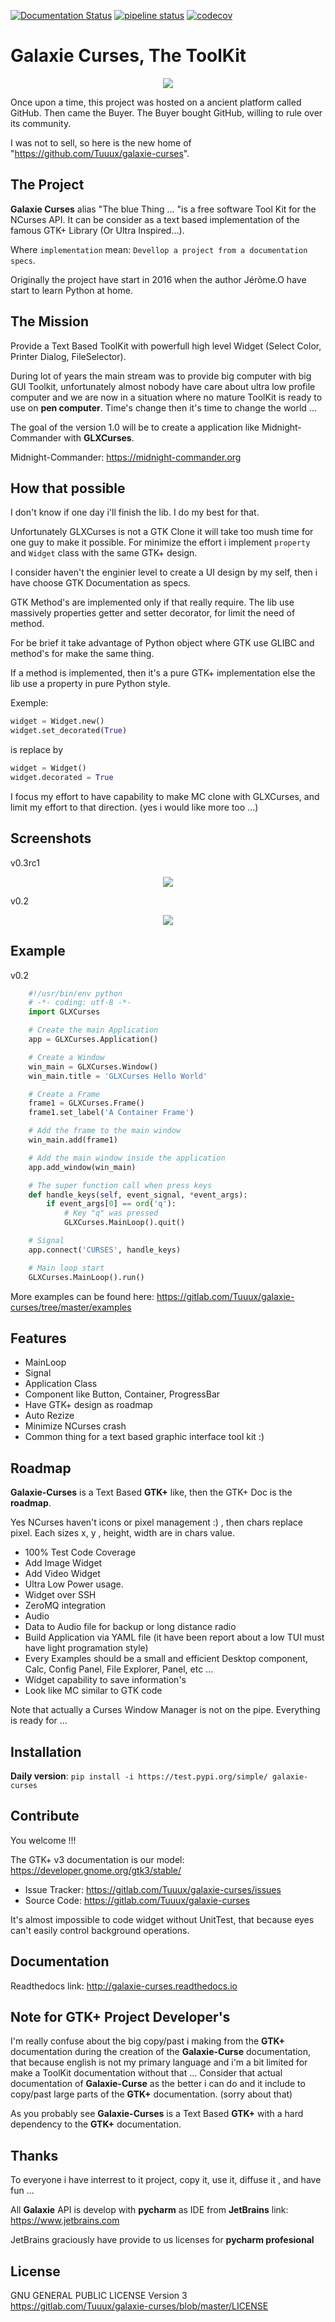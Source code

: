 [![Documentation Status](https://readthedocs.org/projects/galaxie-curses/badge/?version=latest)](http://galaxie-curses.readthedocs.io/?badge=latest)
[![pipeline status](https://gitlab.com/Tuuux/galaxie-curses/badges/master/pipeline.svg)](https://gitlab.com/Tuuux/galaxie-curses/commits/master)
[![codecov](https://codecov.io/gl/Tuuux/galaxie-curses/branch/master/graph/badge.svg)](https://codecov.io/gl/Tuuux/galaxie-curses)

Galaxie Curses, The ToolKit
===========================
<div style="text-align:center"><img src ="https://gitlab.com/Tuuux/galaxie-curses/raw/master/docs/source/images/logo_galaxie.png" /></div>

Once upon a time, this project was hosted on a ancient platform called GitHub. Then came the Buyer.
The Buyer bought GitHub, willing to rule over its community.

I was not to sell, so here is the new home of "https://github.com/Tuuux/galaxie-curses".

The Project
-----------
**Galaxie Curses** alias "The blue Thing ... "is a free software Tool Kit for the NCurses API.
It can be consider as a text based implementation of the famous GTK+ Library (Or Ultra Inspired...).

Where ``implementation`` mean: ``Devellop a project from a documentation specs``.

Originally the project have start in 2016 when the author Jérôme.O have start to learn Python at home.

The Mission
-----------
Provide a Text Based ToolKit with powerfull high level Widget (Select Color, Printer Dialog, FileSelector).

During lot of years the main stream was to provide big computer with big GUI Toolkit,
unfortunately almost nobody have care about ultra low profile computer and we are now in a situation where no mature
ToolKit is ready to use on **pen computer**. Time's change then it's time to change the world ...

The goal of the version 1.0 will be to create a application like Midnight-Commander with **GLXCurses**.

Midnight-Commander: https://midnight-commander.org

How that possible
-----------------
I don't know if one day i'll finish the lib. I do my best for that.

Unfortunately GLXCurses is not a GTK Clone it will take too mush time for one guy to make it possible.
For minimize the effort i implement ``property`` and ``Widget`` class with the same GTK+ design.

I consider haven't the enginier level to create a UI design by my self, then i have choose GTK Documentation as specs.

GTK Method's are implemented only if that really require.
The lib use massively properties getter and setter decorator, for limit the need of method. 

For be brief it take advantage of Python object where GTK use GLIBC and method's for make the same thing.

If a method is implemented, then it's a pure GTK+ implementation else the lib use a property in pure Python style.

Exemple:

```python
widget = Widget.new()
widget.set_decorated(True)
```
is replace by
```python
widget = Widget()
widget.decorated = True
```

I focus my effort to have capability to make MC clone with GLXCurses, and limit my effort to that direction. (yes i would like more too ...)

Screenshots
-----------
v0.3rc1
<p align="center">
<img src="https://gitlab.com/Tuuux/galaxie-curses/raw/master/docs/source/images/screen_02.png">
</p>

v0.2
<p align="center">
<img src="https://gitlab.com/Tuuux/galaxie-curses/raw/master/docs/source/images/screen_01.png">
</p>

Example
-------
 v0.2
```python
    #!/usr/bin/env python
    # -*- coding: utf-8 -*-
    import GLXCurses

    # Create the main Application
    app = GLXCurses.Application()

    # Create a Window
    win_main = GLXCurses.Window()
    win_main.title = 'GLXCurses Hello World'

    # Create a Frame
    frame1 = GLXCurses.Frame()
    frame1.set_label('A Container Frame')

    # Add the frame to the main window
    win_main.add(frame1)

    # Add the main window inside the application
    app.add_window(win_main)

    # The super function call when press keys
    def handle_keys(self, event_signal, *event_args):
        if event_args[0] == ord('q'):
            # Key "q" was pressed
            GLXCurses.MainLoop().quit()

    # Signal
    app.connect('CURSES', handle_keys)

    # Main loop start
    GLXCurses.MainLoop().run()
```
More examples can be found here: https://gitlab.com/Tuuux/galaxie-curses/tree/master/examples

Features
--------
* MainLoop
* Signal
* Application Class
* Component like Button, Container, ProgressBar
* Have GTK+ design as roadmap
* Auto Rezize
* Minimize NCurses crash
* Common thing for a text based graphic interface tool kit :)

Roadmap
-------
**Galaxie-Curses** is a Text Based **GTK+** like, then the GTK+ Doc is the **roadmap**.

Yes NCurses haven't icons or pixel management :) , then chars replace pixel. Each sizes x, y , height, width are in chars value.

* 100% Test Code Coverage
* Add Image Widget
* Add Video Widget
* Ultra Low Power usage.
* Widget over SSH
* ZeroMQ integration
* Audio
* Data to Audio file for backup or long distance radio
* Build Application via YAML file (it have been report about a low TUI must have light programation style)
* Every Examples should be a small and efficient Desktop component, Calc, Config Panel, File Explorer, Panel, etc ...
* Widget capability to save information's
* Look like MC similar to GTK code

Note that actually a Curses Window Manager is not on the pipe. Everything is ready for ...

Installation
------------

**Daily version**: ```pip install -i https://test.pypi.org/simple/ galaxie-curses```


Contribute
----------
You welcome !!!

The GTK+ v3 documentation is our model: https://developer.gnome.org/gtk3/stable/

- Issue Tracker: https://gitlab.com/Tuuux/galaxie-curses/issues
- Source Code: https://gitlab.com/Tuuux/galaxie-curses

It's almost impossible to code widget without UnitTest, that because eyes can't easily control background operations.

Documentation
-------------
Readthedocs link: http://galaxie-curses.readthedocs.io

Note for GTK+ Project Developer's
---------------------------------
I'm really confuse about the big copy/past i making from the **GTK+** documentation during the creation of
the **Galaxie-Curse** documentation, that because english is not my primary language and i'm a bit limited for make a
ToolKit documentation without that ...
Consider that actual documentation of **Galaxie-Curse** as the better i can do and it
include to copy/past large parts of the **GTK+** documentation. (sorry about that)

As you probably see **Galaxie-Curses** is a Text Based **GTK+** with a hard dependency to the **GTK+** documentation.

Thanks
------
To everyone i have interrest to it project, copy it, use it, diffuse it , and have fun ...

All **Galaxie** API is develop with **pycharm** as IDE from **JetBrains** 
link: https://www.jetbrains.com

JetBrains graciously have provide to us licenses for **pycharm profesional**

License
-------
GNU GENERAL PUBLIC LICENSE Version 3
https://gitlab.com/Tuuux/galaxie-curses/blob/master/LICENSE